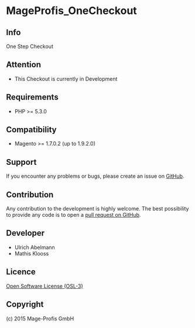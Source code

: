 MageProfis_OneCheckout
===================

Info
-----------
One Step Checkout

Attention
------------
- This Checkout is currently in Development

Requirements
------------
- PHP >= 5.3.0

Compatibility
-------------
- Magento >= 1.7.0.2 (up to 1.9.2.0)

Support
-------
If you encounter any problems or bugs, please create an issue on [GitHub](https://github.com/mageprofis/MageProfis_OneCheckout/issues).

Contribution
------------
Any contribution to the development is highly welcome. The best possibility to provide any code is to open a [pull request on GitHub](https://help.github.com/articles/using-pull-requests).

Developer
---------
* Ulrich Abelmann
* Mathis Klooss

Licence
-------
[Open Software License (OSL-3)](http://opensource.org/licenses/osl-3.0.php)

Copyright
---------
(c) 2015 Mage-Profis GmbH